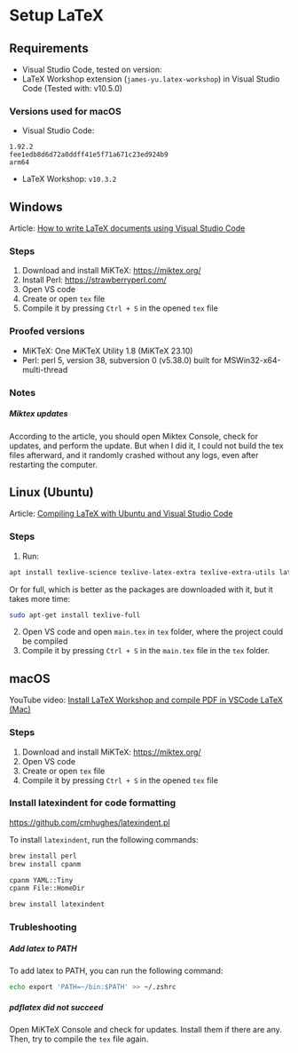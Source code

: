 # Setup LaTeX

## Requirements

- Visual Studio Code, tested on version:
- LaTeX Workshop extension (`james-yu.latex-workshop`) in Visual Studio Code (Tested with: v10.5.0)

### Versions used for macOS

- Visual Studio Code:

```
1.92.2
fee1edb8d6d72a0ddff41e5f71a671c23ed924b9
arm64
```

- LaTeX Workshop: `v10.3.2`

## Windows

Article: [How to write LaTeX documents using Visual Studio Code](https://www.geekering.com/programming-languages/filipesalgueiro/how-to-write-latex-documents-using-visual-studio-code/)

### Steps

1. Download and install MiKTeX: https://miktex.org/
2. Install Perl: https://strawberryperl.com/
3. Open VS code
4. Create or open `tex` file
5. Compile it by pressing `Ctrl + S` in the opened `tex` file

### Proofed versions

- MiKTeX: One MiKTeX Utility 1.8 (MiKTeX 23.10)
- Perl: perl 5, version 38, subversion 0 (v5.38.0) built for MSWin32-x64-multi-thread

### Notes

##### Miktex updates

According to the article, you should open Miktex Console, check for updates, and perform the update. But when I did it, I could not build the tex files afterward, and it randomly crashed without any logs, even after restarting the computer.

## Linux (Ubuntu)

Article: [Compiling LaTeX with Ubuntu and Visual Studio Code](https://nevalsar.hashnode.dev/compiling-latex-with-ubuntu-and-visual-studio-code)

### Steps

1. Run:

```sh
apt install texlive-science texlive-latex-extra texlive-extra-utils latexmk texlive-publishers texlive-science
```

Or for full, which is better as the packages are downloaded with it, but it takes more time:

```sh
sudo apt-get install texlive-full
```

2. Open VS code and open `main.tex` in `tex` folder, where the project could be compiled
3. Compile it by pressing `Ctrl + S` in the `main.tex` file in the `tex` folder.

## macOS

YouTube video: [Install LaTeX Workshop and compile PDF in VSCode LaTeX (Mac)](https://www.youtube.com/watch?v=CmagZthwhaY)

### Steps

1. Download and install MiKTeX: https://miktex.org/
2. Open VS code
3. Create or open `tex` file
4. Compile it by pressing `Ctrl + S` in the opened `tex` file

### Install latexindent for code formatting

https://github.com/cmhughes/latexindent.pl

To install `latexindent`, run the following commands:

```sh
brew install perl
brew install cpanm

cpanm YAML::Tiny
cpanm File::HomeDir

brew install latexindent
```

### Trubleshooting

##### Add latex to PATH

To add latex to PATH, you can run the following command:

```sh
echo export 'PATH=~/bin:$PATH' >> ~/.zshrc
```

##### pdflatex did not succeed

Open MiKTeX Console and check for updates. Install them if there are any. Then, try to compile the `tex` file again.
